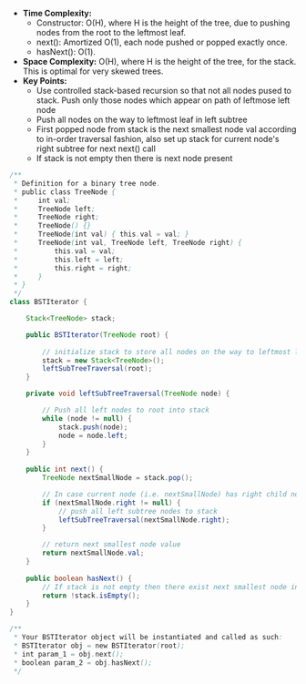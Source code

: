 - **Time Complexity:** 
    - Constructor: O(H), where H is the height of the tree, due to pushing nodes from the root to the leftmost leaf.
    - next(): Amortized O(1), each node pushed or popped exactly once.
    - hasNext(): O(1).
- **Space Complexity:** O(H), where H is the height of the tree, for the stack. This is optimal for very skewed trees.
- **Key Points:**
    - Use controlled stack-based recursion so that not all nodes pused to stack. Push only those nodes which appear on path of leftmose left node
    - Push all nodes on the way to leftmost leaf in left subtree
    - First popped node from stack is the next smallest node val according to in-order traversal fashion, also set up stack for current node's right subtree for next next() call
    - If stack is not empty then there is next node present

```java
/**
 * Definition for a binary tree node.
 * public class TreeNode {
 *     int val;
 *     TreeNode left;
 *     TreeNode right;
 *     TreeNode() {}
 *     TreeNode(int val) { this.val = val; }
 *     TreeNode(int val, TreeNode left, TreeNode right) {
 *         this.val = val;
 *         this.left = left;
 *         this.right = right;
 *     }
 * }
 */
class BSTIterator {

    Stack<TreeNode> stack;

    public BSTIterator(TreeNode root) {
        
        // initialize stack to store all nodes on the way to leftmost leaf in left subtree
        stack = new Stack<TreeNode>();
        leftSubTreeTraversal(root);
    }

    private void leftSubTreeTraversal(TreeNode node) {

        // Push all left nodes to root into stack
        while (node != null) {
            stack.push(node);
            node = node.left;
        }
    }
    
    public int next() {
        TreeNode nextSmallNode = stack.pop();

        // In case current node (i.e. nextSmallNode) has right child node and left subtree then set up stack for next next() call to return next smallest node val according to in-order retrival fasion
        if (nextSmallNode.right != null) {
            // push all left subtree nodes to stack
            leftSubTreeTraversal(nextSmallNode.right);
        }

        // return next smallest node value
        return nextSmallNode.val;        
    }
    
    public boolean hasNext() {
        // If stack is not empty then there exist next smallest node in tree
        return !stack.isEmpty();
    }
}

/**
 * Your BSTIterator object will be instantiated and called as such:
 * BSTIterator obj = new BSTIterator(root);
 * int param_1 = obj.next();
 * boolean param_2 = obj.hasNext();
 */
 ```
